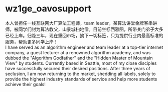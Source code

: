 # wz1ge_oavosupport
本人曾担任一线互联网大厂算法工程师，team leader，某算法讲堂金牌客串讲师，被同学们封为算法教父，山景城扫地僧。目前坐标西雅图，所带关门弟子大多已经上岸。归隐三年，现在重回市场，摘下一切标签，只为提供行业内最高标准的服务，帮助更多同学上岸！  
I have served as an algorithm engineer and team leader at a top-tier internet company, a guest lecturer at a renowned algorithm academy, and was dubbed the "Algorithm Godfather" and the "Hidden Master of Mountain View" by students. Currently based in Seattle, most of my close disciples have successfully secured their desired positions. After three years of seclusion, I am now returning to the market, shedding all labels, solely to provide the highest industry standards of service and help more students achieve their goals!
